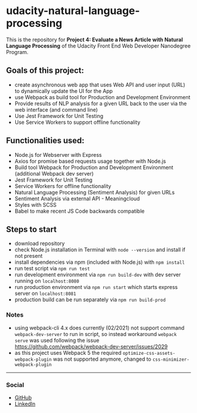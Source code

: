 # udacity-natural-language-processing

This is the repository for **Project 4: Evaluate a News Article with Natural Language Processing** of the Udacity Front End Web Developer Nanodegree Program.

## Goals of this project:
* create asynchronous web app that uses Web API and user input (URL) to dynamically update the UI for the App
* use Webpack as build tool for Production and Development Environment
* Provide results of NLP analysis for a given URL back to the user via the web interface (and command line)
* Use Jest Framework for Unit Testing
* Use Service Workers to support offline functionality

## Functionalities used:
* Node.js for Webserver with Express
* Axios for promise based requests usage together with Node.js
* Build tool Webpack for Production and Development Environment (additional Webpack dev server)
* Jest Framework for Unit Testing
* Service Workers for offline functionality
* Natural Language Processing (Sentiment Analysis) for given URLs
* Sentiment Analysis via external API - Meaningcloud
* Styles with SCSS
* Babel to make recent JS Code backwards compatible

## Steps to start
* download repository
* check Node.js installation in Terminal with `node --version` and install if not present
* install dependencies via npm (included with Node.js) with `npm install`
* run test script via `npm run test`
* run development environment via `npm run build-dev` with dev server running on `localhost:8080`
* run production environment via `npm run start` which starts express server on `localhost:8081`
* production build can be run separately via `npm run build-prod`

### Notes
* using webpack-cli 4.x does currently (02/2021) not support command `webpack-dev-server` to run in script, so instead workaround `webpack serve` was used following the issue https://github.com/webpack/webpack-dev-server/issues/2029
* as this project uses Webpack 5 the required `optimize-css-assets-webpack-plugin` was not supported anymore, changed to `css-minimizer-webpack-plugin`

---

### Social
* [GitHub](https://github.com/MartinSchuhmacher)
* [LinkedIn](https://www.linkedin.com/in/martinschuhmacher/)